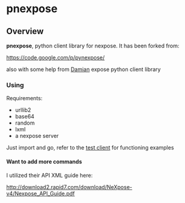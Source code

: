 pnexpose
========

## Overview

**pnexpose**, python client library for nexpose.
It has been forked from: 

<https://code.google.com/p/pynexpose/>

also with some help from [Damian](https://github.com/damianf-r7) expose python client library 

### Using

Requirements:
* urllib2
* base64
* random
* lxml
* a nexpose server

Just import and go, refer to the [test client](https://github.com/divious1/pnexpose/blob/master/test_client.py) for functioning examples


#### Want to add more commands 
I utilized their API XML guide here:

<http://download2.rapid7.com/download/NeXpose-v4/Nexpose_API_Guide.pdf>


